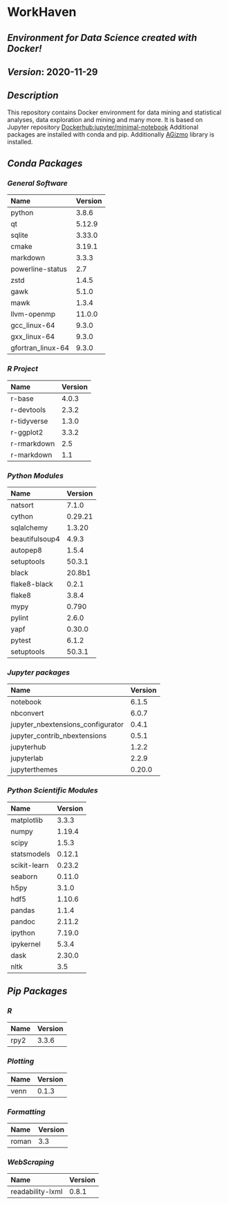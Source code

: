 
# WorkHaven

## _Environment for Data Science created with Docker!_

## _Version_: 2020-11-29

## _Description_

This repository contains Docker environment for data mining and statistical analyses, data exploration and mining and many more. It is based on Jupyter
repository
 [Dockerhub:jupyter/minimal-notebook](https://hub.docker.com/r/jupyter/minimal-notebook/)
Additional packages are installed with conda and pip.
Additionally [AGizmo](https://github.com/grzadr/agizmo) library is installed.

## _Conda Packages_

### _General Software_

|      Name      |     Version     |
|:---------------|:----------------|
|python|3.8.6|
|qt|5.12.9|
|sqlite|3.33.0|
|cmake|3.19.1|
|markdown|3.3.3|
|powerline-status|2.7|
|zstd|1.4.5|
|gawk|5.1.0|
|mawk|1.3.4|
|llvm-openmp|11.0.0|
|gcc_linux-64|9.3.0|
|gxx_linux-64|9.3.0|
|gfortran_linux-64|9.3.0|

### _R Project_

|      Name      |     Version     |
|:---------------|:----------------|
|r-base|4.0.3|
|r-devtools|2.3.2|
|r-tidyverse|1.3.0|
|r-ggplot2|3.3.2|
|r-rmarkdown|2.5|
|r-markdown|1.1|

### _Python Modules_

|      Name      |     Version     |
|:---------------|:----------------|
|natsort|7.1.0|
|cython|0.29.21|
|sqlalchemy|1.3.20|
|beautifulsoup4|4.9.3|
|autopep8|1.5.4|
|setuptools|50.3.1|
|black|20.8b1|
|flake8-black|0.2.1|
|flake8|3.8.4|
|mypy|0.790|
|pylint|2.6.0|
|yapf|0.30.0|
|pytest|6.1.2|
|setuptools|50.3.1|

### _Jupyter packages_

|      Name      |     Version     |
|:---------------|:----------------|
|notebook|6.1.5|
|nbconvert|6.0.7|
|jupyter_nbextensions_configurator|0.4.1|
|jupyter_contrib_nbextensions|0.5.1|
|jupyterhub|1.2.2|
|jupyterlab|2.2.9|
|jupyterthemes|0.20.0|

### _Python Scientific Modules_

|      Name      |     Version     |
|:---------------|:----------------|
|matplotlib|3.3.3|
|numpy|1.19.4|
|scipy|1.5.3|
|statsmodels|0.12.1|
|scikit-learn|0.23.2|
|seaborn|0.11.0|
|h5py|3.1.0|
|hdf5|1.10.6|
|pandas|1.1.4|
|pandoc|2.11.2|
|ipython|7.19.0|
|ipykernel|5.3.4|
|dask|2.30.0|
|nltk|3.5|

## _Pip Packages_

### _R_

|      Name      |     Version     |
|:---------------|:----------------|
|rpy2|3.3.6|

### _Plotting_

|      Name      |     Version     |
|:---------------|:----------------|
|venn|0.1.3|

### _Formatting_

|      Name      |     Version     |
|:---------------|:----------------|
|roman|3.3|

### _WebScraping_

|      Name      |     Version     |
|:---------------|:----------------|
|readability-lxml|0.8.1|

